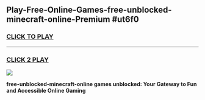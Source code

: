 
## Play-Free-Online-Games-free-unblocked-minecraft-online-Premium #ut6f0
<h3>
<a href="https://premium.freeplayer.one?title=free-unblocked-minecraft-online&ref=8M">CLICK TO PLAY</a></h3>
<hr>

<h3>
<a href="https://premium.freeplayer.one?title=free-unblocked-minecraft-online&ref=8M">CLICK 2 PLAY</a>
  
</h3>

<a href="https://premium.freeplayer.one?title=free-unblocked-minecraft-online&ref=8M"><img src="https://clearcache.store/games.png"></a>


**free-unblocked-minecraft-online games unblocked: Your Gateway to Fun and Accessible Online Gaming**

